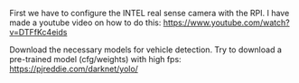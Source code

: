 First we have to configure the INTEL real sense camera with the RPI. I have made a youtube video on how to do this:
https://www.youtube.com/watch?v=DTFfKc4eids



Download the necessary models for vehicle detection. Try to download a pre-trained model (cfg/weights) with high fps: https://pjreddie.com/darknet/yolo/
